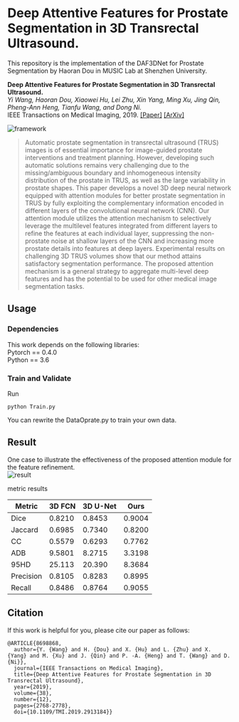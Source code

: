 # Deep Attentive Features for Prostate Segmentation in 3D Transrectal Ultrasound. 
This repository is the implementation of the DAF3DNet for Prostate Segmentation by Haoran Dou in MUSIC Lab at Shenzhen University.  

**Deep Attentive Features for Prostate Segmentation in 3D Transrectal Ultrasound.**   
*Yi Wang, Haoran Dou, Xiaowei Hu, Lei Zhu, Xin Yang, Ming Xu, Jing Qin, Pheng-Ann Heng, Tianfu Wang, and Dong Ni.*     
IEEE Transactions on Medical Imaging, 2019. [[Paper]](https://ieeexplore.ieee.org/document/8698868) [[ArXiv]](https://arxiv.org/abs/1907.01743)
  
![framework](img/framework.png)  

> Automatic prostate segmentation in transrectal ultrasound (TRUS) images is of essential importance for image-guided prostate interventions and treatment planning. However, developing such automatic solutions remains very challenging due to the missing/ambiguous boundary and inhomogeneous intensity distribution of the prostate in TRUS, as well as the large variability in prostate shapes. This paper develops a novel 3D deep neural network equipped with attention modules for better prostate segmentation in TRUS by fully exploiting the complementary information encoded in different layers of the convolutional neural network (CNN). Our attention module utilizes the attention mechanism to selectively leverage the multilevel features integrated from different layers to refine the features at each individual layer, suppressing the non-prostate noise at shallow layers of the CNN and increasing more prostate details into features at deep layers. Experimental results on challenging 3D TRUS volumes show that our method attains satisfactory segmentation performance. The proposed attention mechanism is a general strategy to aggregate multi-level deep features and has the potential to be used for other medical image segmentation tasks.

## Usage  
### Dependencies  
This work depends on the following libraries:  
Pytorch == 0.4.0  
Python == 3.6  

### Train and Validate
Run  
```
python Train.py
```
You can rewrite the DataOprate.py to train your own data.

## Result
One case to illustrate the effectiveness of the proposed attention module for the feature refinement.  
![result](img/attentionresult.png)    

metric results  
  
| Metric    | 3D FCN | 3D U-Net | Ours   |
| ------    | ------ | ------   | ------ |
| Dice      | 0.8210 | 0.8453   | 0.9004 |
| Jaccard   | 0.6985 | 0.7340   | 0.8200 |
| CC        | 0.5579 | 0.6293   | 0.7762 |
| ADB       | 9.5801 | 8.2715   | 3.3198 |
| 95HD      | 25.113 | 20.390   | 8.3684 |
| Precision | 0.8105 | 0.8283   | 0.8995 |
| Recall    | 0.8486 | 0.8764   | 0.9055 |
  
## Citation  
If this work is helpful for you, please cite our paper as follows:   
```
@ARTICLE{8698868,
  author={Y. {Wang} and H. {Dou} and X. {Hu} and L. {Zhu} and X. {Yang} and M. {Xu} and J. {Qin} and P. -A. {Heng} and T. {Wang} and D. {Ni}},
  journal={IEEE Transactions on Medical Imaging}, 
  title={Deep Attentive Features for Prostate Segmentation in 3D Transrectal Ultrasound}, 
  year={2019},
  volume={38},
  number={12},
  pages={2768-2778},
  doi={10.1109/TMI.2019.2913184}}
```
